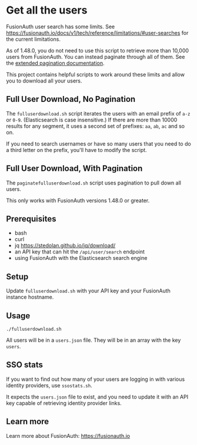 # Get all the users

FusionAuth user search has some limits. See https://fusionauth.io/docs/v1/tech/reference/limitations/#user-searches for the current limitations.

As of 1.48.0, you do not need to use this script to retrieve more than 10,000 users from FusionAuth. You can instead paginate through all of them. See the [extended pagination documentation](https://fusionauth.io/docs/v1/tech/core-concepts/search#extended-pagination). 

This project contains helpful scripts to work around these limits and allow you to download all your users.

## Full User Download, No Pagination

The `fulluserdownload.sh` script iterates the users with an email prefix of `a-z` or `0-9`. (Elasticsearch is case insensitive.) If there are more than 10000 results for any segment, it uses a second set of prefixes: `aa`, `ab`, `ac` and so on.

If you need to search usernames or have so many users that you need to do a third letter on the prefix, you'll have to modify the script.

## Full User Download, With Pagination

The `paginatefulluserdownload.sh` script uses pagination to pull down all users. 

This only works with FusionAuth versions 1.48.0 or greater.

## Prerequisites

* bash
* curl
* jq https://stedolan.github.io/jq/download/
* an API key that can hit the `/api/user/search` endpoint
* using FusionAuth with the Elasticsearch search engine

## Setup

Update `fulluserdownload.sh` with your API key and your FusionAuth instance hostname.


## Usage

```
./fulluserdownload.sh
```

All users will be in a `users.json` file. They will be in an array with the key `users`.

## SSO stats

If you want to find out how many of your users are logging in with various identity providers, use `ssostats.sh`. 

It expects the `users.json` file to exist, and you need to update it with an API key capable of retrieving identity provider links.

## Learn more

Learn more about FusionAuth: https://fusionauth.io
